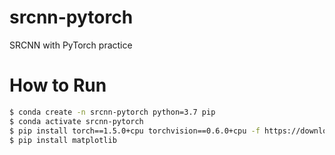 # srcnn-pytorch
SRCNN with PyTorch practice

# How to Run
```bash
$ conda create -n srcnn-pytorch python=3.7 pip
$ conda activate srcnn-pytorch
$ pip install torch==1.5.0+cpu torchvision==0.6.0+cpu -f https://download.pytorch.org/whl/torch_stable.html
$ pip install matplotlib
```
